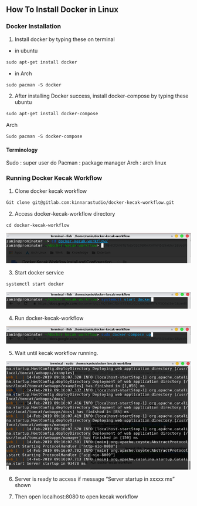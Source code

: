## How To Install Docker in Linux 

### Docker Installation

1. Install docker by typing these on terminal
- in ubuntu
```html
sudo apt-get install docker
```

- in Arch
```html
sudo pacman -S docker
```

2. After installing Docker success, install docker-compose by typing these
ubuntu
```html
sudo apt-get install docker-compose
```
Arch
```html
Sudo pacman -S docker-compose
```
#### Terminology
Sudo : super user do
Pacman : package manager
Arch : arch linux


### Running Docker Kecak Workflow

1. Clone docker kecak workflow

```html
Git clone git@gitlab.com:kinnarastudio/docker-kecak-workflow.git
```

2. Access docker-kecak-workflow directory

```html
cd docker-kecak-workflow
```
<img src="https://raw.githubusercontent.com/kinnara-digital-studio/kecak-workflow/master/docs/assets/docker-linux.png" alt="docker linux" />

3. Start docker service

```html
systemctl start docker
```
<img src="https://raw.githubusercontent.com/kinnara-digital-studio/kecak-workflow/master/docs/assets/docker-linux2.png" alt="docker linux" />

4. Run docker-kecak-workflow

<img src="https://raw.githubusercontent.com/kinnara-digital-studio/kecak-workflow/master/docs/assets/docker-linux3.png" alt="docker linux" />

5. Wait until kecak workflow running.
<img src="https://raw.githubusercontent.com/kinnara-digital-studio/kecak-workflow/master/docs/assets/docker-linux4.png" alt="docker linux" />

6. Server is ready to access if message “Server startup in xxxxx ms” shown

7. Then open localhost:8080 to open kecak workflow



